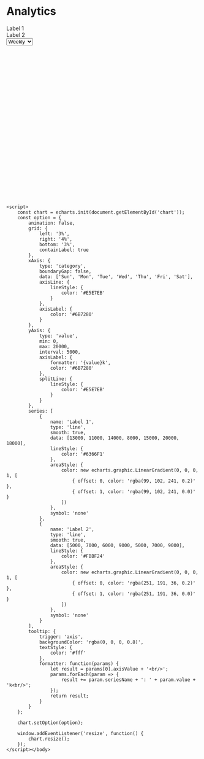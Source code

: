 <!DOCTYPE html>
<html lang="en">
<head>
    <meta charset="UTF-8">
    <meta name="viewport" content="width=device-width, initial-scale=1.0">    <title>Analytics Dashboard</title>
    <link href="https://fonts.googleapis.com/css2?family=Inter:wght@400;500;600;700&display=swap" rel="stylesheet">    <link href="https://cdnjs.cloudflare.com/ajax/libs/font-awesome/6.4.0/css/all.min.css" rel="stylesheet">
    <link href="https://ai-public.creatie.ai/gen_page/tailwind-custom.css" rel="stylesheet">    <script src="https://cdnjs.cloudflare.com/ajax/libs/echarts/5.5.0/echarts.min.js"></script>
    <script src="https://cdn.tailwindcss.com/3.4.5?plugins=forms@0.5.7,typography@0.5.13,aspect-ratio@0.4.2,container-queries@0.1.1"></script>
    <script src="https://ai-public.creatie.ai/gen_page/tailwind-config.min.js" data-color="#000000" data-border-radius="small"></script>
</head>
<body class="bg-gray-50 min-h-screen">
    <div class="max-w-8xl mx-auto px-4 sm:px-6 lg:px-8 py-8">
        <div class="bg-white rounded-lg shadow-sm p-6">            <div class="flex items-center justify-between mb-8">
                <h1 class="text-2xl font-semibold text-gray-900">Analytics</h1>
                <div class="flex items-center space-x-6">
                    <div class="flex items-center space-x-4">                        <div class="flex items-center">
                            <span class="w-3 h-3 rounded-full bg-indigo-500 mr-2"></span>
                            <span class="text-sm text-gray-600">Label 1</span>
                        </div>
                        <div class="flex items-center">                            <span class="w-3 h-3 rounded-full bg-yellow-400 mr-2"></span>
                            <span class="text-sm text-gray-600">Label 2</span>
                        </div>
                    </div>
                    <select class="form-select !rounded-button border-gray-300 text-sm text-gray-600 pr-8">                        <option>Weekly</option>
                        <option>Monthly</option>
                        <option>Yearly</option>
                    </select>
                </div>
            </div>
            <div id="chart" style="width: 100%; height: 400px;"></div>
        </div>
    </div>

    <script>
        const chart = echarts.init(document.getElementById('chart'));
        const option = {
            animation: false,
            grid: {
                left: '3%',
                right: '4%',
                bottom: '3%',
                containLabel: true
            },
            xAxis: {
                type: 'category',
                boundaryGap: false,
                data: ['Sun', 'Mon', 'Tue', 'Wed', 'Thu', 'Fri', 'Sat'],
                axisLine: {
                    lineStyle: {
                        color: '#E5E7EB'
                    }
                },
                axisLabel: {
                    color: '#6B7280'
                }
            },
            yAxis: {
                type: 'value',
                min: 0,
                max: 20000,
                interval: 5000,
                axisLabel: {
                    formatter: '{value}k',
                    color: '#6B7280'
                },
                splitLine: {
                    lineStyle: {
                        color: '#E5E7EB'
                    }
                }
            },
            series: [
                {
                    name: 'Label 1',
                    type: 'line',
                    smooth: true,
                    data: [13000, 11000, 14000, 8000, 15000, 20000, 18000],
                    lineStyle: {
                        color: '#6366F1'
                    },
                    areaStyle: {
                        color: new echarts.graphic.LinearGradient(0, 0, 0, 1, [
                            { offset: 0, color: 'rgba(99, 102, 241, 0.2)' },
                            { offset: 1, color: 'rgba(99, 102, 241, 0.0)' }
                        ])
                    },
                    symbol: 'none'
                },
                {
                    name: 'Label 2',
                    type: 'line',
                    smooth: true,
                    data: [5000, 7000, 6000, 9000, 5000, 7000, 9000],
                    lineStyle: {
                        color: '#FBBF24'
                    },
                    areaStyle: {
                        color: new echarts.graphic.LinearGradient(0, 0, 0, 1, [
                            { offset: 0, color: 'rgba(251, 191, 36, 0.2)' },
                            { offset: 1, color: 'rgba(251, 191, 36, 0.0)' }
                        ])
                    },
                    symbol: 'none'
                }
            ],
            tooltip: {
                trigger: 'axis',
                backgroundColor: 'rgba(0, 0, 0, 0.8)',
                textStyle: {
                    color: '#fff'
                },
                formatter: function(params) {
                    let result = params[0].axisValue + '<br/>';
                    params.forEach(param => {
                        result += param.seriesName + ': ' + param.value + 'k<br/>';
                    });
                    return result;
                }
            }
        };

        chart.setOption(option);

        window.addEventListener('resize', function() {
            chart.resize();
        });
    </script></body>

</html>
